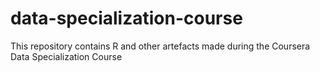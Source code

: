 # data-specialization-course
This repository contains R and other artefacts made during the Coursera Data Specialization Course
